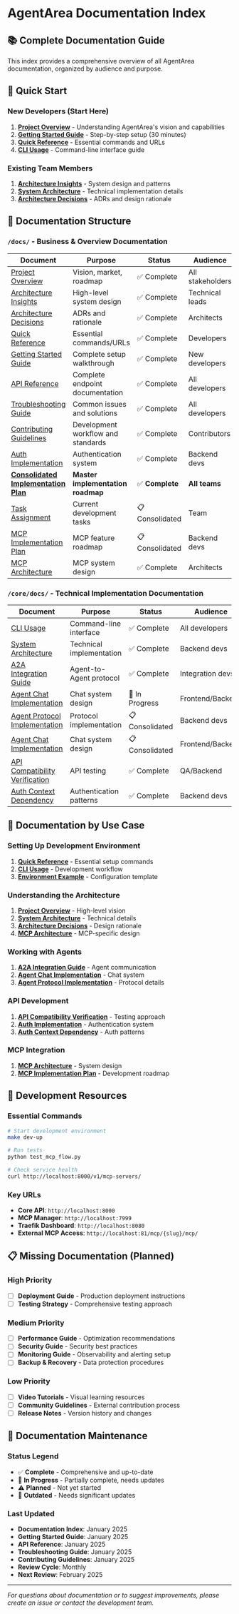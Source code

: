 # AgentArea Documentation Index

## 📚 Complete Documentation Guide

This index provides a comprehensive overview of all AgentArea documentation, organized by audience and purpose.

## 🚀 Quick Start

### New Developers (Start Here)
1. **[Project Overview](project-overview.md)** - Understanding AgentArea's vision and capabilities
2. **[Getting Started Guide](GETTING_STARTED.md)** - Step-by-step setup (30 minutes)
3. **[Quick Reference](quick-reference.md)** - Essential commands and URLs
4. **[CLI Usage](../core/docs/CLI_USAGE.md)** - Command-line interface guide

### Existing Team Members
1. **[Architecture Insights](architecture_insights.md)** - System design and patterns
2. **[System Architecture](../core/docs/SYSTEM_ARCHITECTURE.md)** - Technical implementation details
3. **[Architecture Decisions](architecture-decisions.md)** - ADRs and design rationale

## 📖 Documentation Structure

### `/docs/` - Business & Overview Documentation
| Document | Purpose | Status | Audience |
|----------|---------|--------|---------|
| [Project Overview](project-overview.md) | Vision, market, roadmap | ✅ Complete | All stakeholders |
| [Architecture Insights](architecture_insights.md) | High-level system design | ✅ Complete | Technical leads |
| [Architecture Decisions](architecture-decisions.md) | ADRs and rationale | ✅ Complete | Architects |
| [Quick Reference](quick-reference.md) | Essential commands/URLs | ✅ Complete | Developers |
| [Getting Started Guide](GETTING_STARTED.md) | Complete setup walkthrough | ✅ Complete | New developers |
| [API Reference](API_REFERENCE.md) | Complete endpoint documentation | ✅ Complete | All developers |
| [Troubleshooting Guide](TROUBLESHOOTING.md) | Common issues and solutions | ✅ Complete | All developers |
| [Contributing Guidelines](CONTRIBUTING.md) | Development workflow and standards | ✅ Complete | Contributors |
| [Auth Implementation](auth_implementation.md) | Authentication system | ✅ Complete | Backend devs |
| [**Consolidated Implementation Plan**](CONSOLIDATED_IMPLEMENTATION_PLAN.md) | **Master implementation roadmap** | ✅ **Complete** | **All teams** |
| [Task Assignment](task_assignment.md) | Current development tasks | 📋 Consolidated | Team |
| [MCP Implementation Plan](mcp-implementation-plan.md) | MCP feature roadmap | 📋 Consolidated | Backend devs |
| [MCP Architecture](mcp_architecture.md) | MCP system design | ✅ Complete | Architects |

### `/core/docs/` - Technical Implementation Documentation
| Document | Purpose | Status | Audience |
|----------|---------|--------|---------|
| [CLI Usage](../core/docs/CLI_USAGE.md) | Command-line interface | ✅ Complete | All developers |
| [System Architecture](../core/docs/SYSTEM_ARCHITECTURE.md) | Technical implementation | ✅ Complete | Backend devs |
| [A2A Integration Guide](../core/docs/A2A_INTEGRATION_GUIDE.md) | Agent-to-Agent protocol | ✅ Complete | Integration devs |
| [Agent Chat Implementation](../core/docs/agent-chat-implementation-plan.md) | Chat system design | 🔄 In Progress | Frontend/Backend |
| [Agent Protocol Implementation](../core/docs/agent-protocol-implementation-plan.md) | Protocol implementation | 📋 Consolidated | Backend devs |
| [Agent Chat Implementation](../core/docs/agent-chat-implementation-plan.md) | Chat system design | 📋 Consolidated | Frontend/Backend |
| [API Compatibility Verification](../core/docs/api_compatibility_verification.md) | API testing | ✅ Complete | QA/Backend |
| [Auth Context Dependency](../core/docs/auth_context_dependency.md) | Authentication patterns | ✅ Complete | Backend devs |

## 🎯 Documentation by Use Case

### Setting Up Development Environment
1. **[Quick Reference](quick-reference.md)** - Essential setup commands
2. **[CLI Usage](../core/docs/CLI_USAGE.md)** - Development workflow
3. **[Environment Example](../core/docs/env.example)** - Configuration template

### Understanding the Architecture
1. **[Project Overview](project-overview.md)** - High-level vision
2. **[System Architecture](../core/docs/SYSTEM_ARCHITECTURE.md)** - Technical details
3. **[Architecture Decisions](architecture-decisions.md)** - Design rationale
4. **[MCP Architecture](mcp_architecture.md)** - MCP-specific design

### Working with Agents
1. **[A2A Integration Guide](../core/docs/A2A_INTEGRATION_GUIDE.md)** - Agent communication
2. **[Agent Chat Implementation](../core/docs/agent-chat-implementation-plan.md)** - Chat system
3. **[Agent Protocol Implementation](../core/docs/agent-protocol-implementation-plan.md)** - Protocol details

### API Development
1. **[API Compatibility Verification](../core/docs/api_compatibility_verification.md)** - Testing approach
2. **[Auth Implementation](auth_implementation.md)** - Authentication system
3. **[Auth Context Dependency](../core/docs/auth_context_dependency.md)** - Auth patterns

### MCP Integration
1. **[MCP Architecture](mcp_architecture.md)** - System design
2. **[MCP Implementation Plan](mcp-implementation-plan.md)** - Development roadmap

## 🔧 Development Resources

### Essential Commands
```bash
# Start development environment
make dev-up

# Run tests
python test_mcp_flow.py

# Check service health
curl http://localhost:8000/v1/mcp-servers/
```

### Key URLs
- **Core API**: `http://localhost:8000`
- **MCP Manager**: `http://localhost:7999`
- **Traefik Dashboard**: `http://localhost:8080`
- **External MCP Access**: `http://localhost:81/mcp/{slug}/mcp/`

## 📋 Missing Documentation (Planned)

### High Priority
- [ ] **Deployment Guide** - Production deployment instructions
- [ ] **Testing Strategy** - Comprehensive testing approach

### Medium Priority
- [ ] **Performance Guide** - Optimization recommendations
- [ ] **Security Guide** - Security best practices
- [ ] **Monitoring Guide** - Observability and alerting setup
- [ ] **Backup & Recovery** - Data protection procedures

### Low Priority
- [ ] **Video Tutorials** - Visual learning resources
- [ ] **Community Guidelines** - External contribution process
- [ ] **Release Notes** - Version history and changes

## 🔄 Documentation Maintenance

### Status Legend
- ✅ **Complete** - Comprehensive and up-to-date
- 🔄 **In Progress** - Partially complete, needs updates
- ⚠️ **Planned** - Not yet started
- 🚨 **Outdated** - Needs significant updates

### Last Updated
- **Documentation Index**: January 2025
- **Getting Started Guide**: January 2025
- **API Reference**: January 2025
- **Troubleshooting Guide**: January 2025
- **Contributing Guidelines**: January 2025
- **Review Cycle**: Monthly
- **Next Review**: February 2025

---

*For questions about documentation or to suggest improvements, please create an issue or contact the development team.*